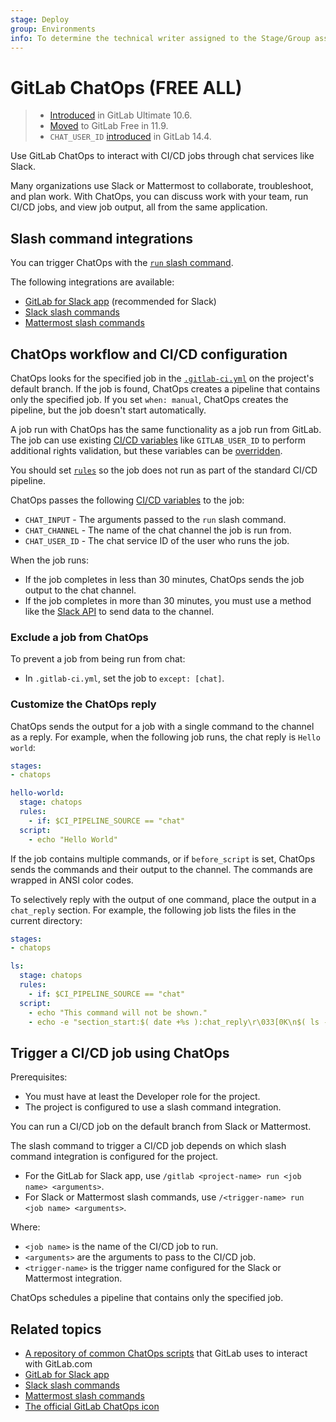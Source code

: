 ```yaml
---
stage: Deploy
group: Environments
info: To determine the technical writer assigned to the Stage/Group associated with this page, see https://handbook.gitlab.com/handbook/product/ux/technical-writing/#assignments
---
```


# GitLab ChatOps **(FREE ALL)**

> - [Introduced](https://gitlab.com/gitlab-org/gitlab/-/merge_requests/4466) in GitLab Ultimate 10.6.
> - [Moved](https://gitlab.com/gitlab-org/gitlab-foss/-/merge_requests/24780) to GitLab Free in 11.9.
> - `CHAT_USER_ID` [introduced](https://gitlab.com/gitlab-org/gitlab/-/issues/341798) in GitLab 14.4.

Use GitLab ChatOps to interact with CI/CD jobs through chat services
like Slack.

Many organizations use Slack or Mattermost to collaborate, troubleshoot, and plan work. With ChatOps,
you can discuss work with your team, run CI/CD jobs, and view job output, all from the same
application.

## Slash command integrations

You can trigger ChatOps with the [`run` slash command](../../user/project/integrations/gitlab_slack_application.md#slash-commands).

The following integrations are available:

- [GitLab for Slack app](../../user/project/integrations/gitlab_slack_application.md) (recommended for Slack)
- [Slack slash commands](../../user/project/integrations/slack_slash_commands.md)
- [Mattermost slash commands](../../user/project/integrations/mattermost_slash_commands.md)

## ChatOps workflow and CI/CD configuration

ChatOps looks for the specified job in the
[`.gitlab-ci.yml`](../yaml/index.md) on the project's default
branch. If the job is found, ChatOps creates a pipeline that contains
only the specified job. If you set `when: manual`, ChatOps creates the
pipeline, but the job doesn't start automatically.

A job run with ChatOps has the same functionality as a job run from
GitLab. The job can use existing [CI/CD variables](../variables/index.md#predefined-cicd-variables) like
`GITLAB_USER_ID` to perform additional rights validation, but these
variables can be [overridden](../variables/index.md#cicd-variable-precedence).

You should set [`rules`](../yaml/index.md#rules) so the job does not
run as part of the standard CI/CD pipeline.

ChatOps passes the following [CI/CD variables](../variables/index.md#predefined-cicd-variables)
to the job:

- `CHAT_INPUT` - The arguments passed to the `run` slash command.
- `CHAT_CHANNEL` - The name of the chat channel the job is run from.
- `CHAT_USER_ID` - The chat service ID of the user who runs the job.

When the job runs:

- If the job completes in less than 30 minutes, ChatOps sends the job output to the chat channel.
- If the job completes in more than 30 minutes, you must use a method like the
  [Slack API](https://api.slack.com/) to send data to the channel.

### Exclude a job from ChatOps

To prevent a job from being run from chat:

- In `.gitlab-ci.yml`, set the job to `except: [chat]`.

### Customize the ChatOps reply

ChatOps sends the output for a job with a single command to the
channel as a reply. For example, when the following job runs,
the chat reply is `Hello world`:

```yaml
stages:
- chatops

hello-world:
  stage: chatops
  rules:
    - if: $CI_PIPELINE_SOURCE == "chat"
  script:
    - echo "Hello World"
```

If the job contains multiple commands, or if `before_script` is set, ChatOps sends the commands
and their output to the channel. The commands are wrapped in ANSI color codes.

To selectively reply with the output of one command, place the output
in a `chat_reply` section. For example, the following job lists the
files in the current directory:

```yaml
stages:
- chatops

ls:
  stage: chatops
  rules:
    - if: $CI_PIPELINE_SOURCE == "chat"
  script:
    - echo "This command will not be shown."
    - echo -e "section_start:$( date +%s ):chat_reply\r\033[0K\n$( ls -la )\nsection_end:$( date +%s ):chat_reply\r\033[0K"
```

## Trigger a CI/CD job using ChatOps

Prerequisites:

- You must have at least the Developer role for the project.
- The project is configured to use a slash command integration.

You can run a CI/CD job on the default branch from Slack or Mattermost.

The slash command to trigger a CI/CD job depends on which slash command integration
is configured for the project.

- For the GitLab for Slack app, use `/gitlab <project-name> run <job name> <arguments>`.
- For Slack or Mattermost slash commands, use `/<trigger-name> run <job name> <arguments>`.

Where:

- `<job name>` is the name of the CI/CD job to run.
- `<arguments>` are the arguments to pass to the CI/CD job.
- `<trigger-name>` is the trigger name configured for the Slack or Mattermost integration.

ChatOps schedules a pipeline that contains only the specified job.

## Related topics

- [A repository of common ChatOps scripts](https://gitlab.com/gitlab-com/chatops)
  that GitLab uses to interact with GitLab.com
- [GitLab for Slack app](../../user/project/integrations/gitlab_slack_application.md)
- [Slack slash commands](../../user/project/integrations/slack_slash_commands.md)
- [Mattermost slash commands](../../user/project/integrations/mattermost_slash_commands.md)
- [The official GitLab ChatOps icon](img/gitlab-chatops-icon.png)
